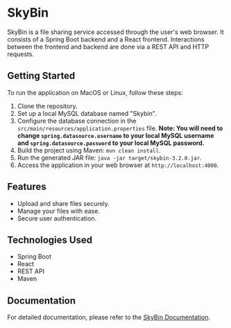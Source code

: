 # SkyBin

SkyBin is a file sharing service accessed through the user's web browser. It consists of a Spring Boot backend and a React frontend. Interactions between the frontend and backend are done via a REST API and HTTP requests.

## Getting Started

To run the application on MacOS or Linux, follow these steps:

1. Clone the repository.
2. Set up a local MySQL database named "Skybin".
3. Configure the database connection in the `src/main/resources/application.properties` file. **Note: You will need to change `spring.datasource.username` to your local MySQL username and `spring.datasource.password` to your local MySQL password.**
4. Build the project using Maven: `mvn clean install`.
5. Run the generated JAR file: `java -jar target/skybin-3.2.0.jar`.
6. Access the application in your web browser at `http://localhost:4000`.

## Features

- Upload and share files securely.
- Manage your files with ease.
- Secure user authentication.

## Technologies Used

- Spring Boot
- React
- REST API
- Maven

## Documentation

For detailed documentation, please refer to the [SkyBin Documentation](https://mliamsinclair.dev/assets/SkybinDocumentation-Llwm61M6.pdf).